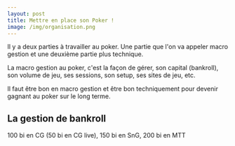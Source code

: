 ```yaml
---
layout: post
title: Mettre en place son Poker !
image: /img/organisation.png
---
```

Il y a deux parties à travailler au poker. Une partie que l'on va appeler macro gestion et  une deuxième partie plus technique.

La macro gestion au poker, c'est la façon de gérer, son capital (bankroll), son volume de jeu, ses sessions, son setup, ses sites de jeu, etc.

Il faut être bon en macro gestion et être bon techniquement pour devenir gagnant au poker sur le long terme.

## La gestion de bankroll

100 bi en CG (50 bi en CG live), 150 bi en SnG, 200 bi en MTT

<!--stackedit_data:
eyJoaXN0b3J5IjpbLTUyNjk2ODg2NywtMjkyMDU4ODEwXX0=
-->